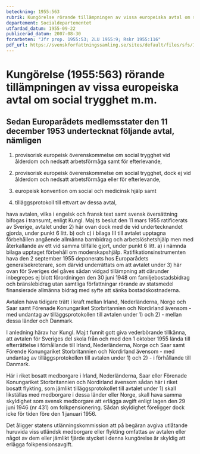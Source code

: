 ```yaml
---
beteckning: 1955:563
rubrik: Kungörelse rörande tillämpningen av vissa europeiska avtal om social trygghet m.m.
departement: Socialdepartementet
utfardad_datum: 1955-09-22
publicerad_datum: 2007-08-30
forarbeten: "Jfr prop. 1955:53; 2LU 1955:9; Rskr 1955:116"
pdf_url: https://svenskforfattningssamling.se/sites/default/files/sfs/1955-09/SFS1955-563.pdf
---
```


# Kungörelse (1955:563) rörande tillämpningen av vissa europeiska avtal om social trygghet m.m.

## Sedan Europarådets medlemsstater den 11 december 1953 undertecknat följande avtal, nämligen

1) provisorisk europeisk överenskommelse om social trygghet vid ålderdom och nedsatt arbetsförmåga samt för efterlevande,

2) provisorisk europeisk överenskommelse om social trygghet, dock ej vid ålderdom och nedsatt arbetsförmåga eller för efterlevande,

3) europeisk konvention om social och medicinsk hjälp samt

4) tilläggsprotokoll till ettvart av dessa avtal,

hava avtalen, vilka i engelsk och fransk text samt svensk översättning bifogas i transumt, enligt Kungl. Maj:ts beslut den 11 mars 1955 ratificerats av Sverige, avtalet under 2) här ovan dock med de vid undertecknandet gjorda, under punkt 6 litt. b) och c) i bilaga III till avtalet upptagna förbehållen angående allmänna barnbidrag och arbetslöshetshjälp men med återkallande av ett vid samma tillfälle gjort, under punkt 6 litt. a) i nämnda bilaga upptaget förbehåll om moderskapshjälp. Ratifikationsinstrumenten hava den 2 september 1955 deponerats hos Europarådets generalsekreterare, som därvid underrättats om att avtalet under 3) här ovan för Sveriges del gåves sådan vidgad tillämpning att därunder inbegrepes ej blott förordningen den 30 juni 1948 om familjebostadsbidrag och bränslebidrag utan samtliga författningar rörande av statsmedel finansierade allmänna bidrag med syfte att sänka bostadskostnaderna.

Avtalen hava tidigare trätt i kraft mellan Irland, Nederländerna, Norge och Saar samt Förenade Konungariket Storbritannien och Nordirland ävensom - med undantag av tilläggsprotokollen till avtalen under 1) och 2) - mellan dessa länder och Danmark.

I anledning härav har Kungl. Maj:t funnit gott giva vederbörande tillkänna, att avtalen för Sveriges del skola från och med den  1 oktober 1955 lända till efterrättelse i förhållande till Irland, Nederländerna, Norge och Saar samt Förende Konungariket Storbritannien och Nordirland ävensom - med undantag av tilläggsprotokollen till avtalen under 1) och 2) - i förhållande till Danmark.

Här i riket bosatt medborgare i Irland, Nederländerna, Saar eller Förenade Konungariket Storbritannien och Nordirland ävensom sådan här i riket bosatt flykting, som jämlikt tilläggsprotokollet till avtalet under 1) skall likställas med medborgare i dessa länder eller Norge, skall hava samma skyldighet som svensk medborgare att erlägga avgift enligt lagen den 29 juni 1946 (nr 431) om folkpensionering. Sådan skyldighet föreligger dock icke för tiden före den 1 januari 1956.

Det åligger statens utlänningskommission att på begäran avgiva utlåtande huruvida viss utländsk medborgare eller flykting omfattas av avtalen eller något av dem eller jämlikt fjärde stycket i denna kungörelse är skyldig att erlägga folkpensionsavgift.